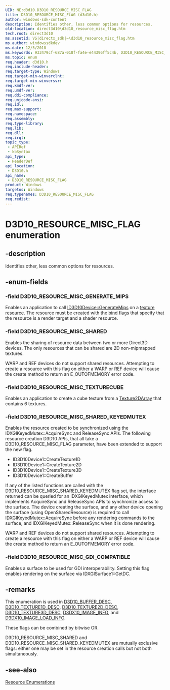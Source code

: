```yaml
---
UID: NE:d3d10.D3D10_RESOURCE_MISC_FLAG
title: D3D10_RESOURCE_MISC_FLAG (d3d10.h)
author: windows-sdk-content
description: Identifies other, less common options for resources.
old-location: direct3d10\d3d10_resource_misc_flag.htm
tech.root: direct3d10
ms.assetid: VS|directx_sdk|~\d3d10_resource_misc_flag.htm
ms.author: windowssdkdev
ms.date: 12/5/2018
ms.keywords: 933479cf-687a-018f-fa4e-e44396ff5c4b, D3D10_RESOURCE_MISC_FLAG, D3D10_RESOURCE_MISC_FLAG enumeration [Direct3D 10], D3D10_RESOURCE_MISC_GDI_COMPATIBLE, D3D10_RESOURCE_MISC_GENERATE_MIPS, D3D10_RESOURCE_MISC_SHARED, D3D10_RESOURCE_MISC_SHARED_KEYEDMUTEX, D3D10_RESOURCE_MISC_TEXTURECUBE, d3d10/D3D10_RESOURCE_MISC_FLAG, d3d10/D3D10_RESOURCE_MISC_GDI_COMPATIBLE, d3d10/D3D10_RESOURCE_MISC_GENERATE_MIPS, d3d10/D3D10_RESOURCE_MISC_SHARED, d3d10/D3D10_RESOURCE_MISC_SHARED_KEYEDMUTEX, d3d10/D3D10_RESOURCE_MISC_TEXTURECUBE, direct3d10.d3d10_resource_misc_flag
ms.topic: enum
req.header: d3d10.h
req.include-header: 
req.target-type: Windows
req.target-min-winverclnt: 
req.target-min-winversvr: 
req.kmdf-ver: 
req.umdf-ver: 
req.ddi-compliance: 
req.unicode-ansi: 
req.idl: 
req.max-support: 
req.namespace: 
req.assembly: 
req.type-library: 
req.lib: 
req.dll: 
req.irql: 
topic_type:
 - APIRef
 - kbSyntax
api_type:
 - HeaderDef
api_location:
 - D3D10.h
api_name:
 - D3D10_RESOURCE_MISC_FLAG
product: Windows
targetos: Windows
req.typenames: D3D10_RESOURCE_MISC_FLAG
req.redist: 
---
```


# D3D10_RESOURCE_MISC_FLAG enumeration


## -description


Identifies other, less common options for resources.


## -enum-fields




### -field D3D10_RESOURCE_MISC_GENERATE_MIPS

Enables an application to call <a href="https://msdn.microsoft.com/en-us/library/Bb173569(v=VS.85).aspx">ID3D10Device::GenerateMips</a> on 
        a <a href="https://msdn.microsoft.com/en-us/library/Bb205133(v=VS.85).aspx">texture resource</a>. The resource must be created 
        with the <a href="https://msdn.microsoft.com/en-us/library/Bb204891(v=VS.85).aspx">bind flags</a> that specify that the resource is a render target and a shader resource.


### -field D3D10_RESOURCE_MISC_SHARED

Enables the sharing of resource data between two or more Direct3D devices. The only resources that can be shared are 2D non-mipmapped textures.

WARP and REF devices do not support shared resources. Attempting to create a resource with this flag on either a WARP or REF device will cause the
        create method to return an E_OUTOFMEMORY error code.


### -field D3D10_RESOURCE_MISC_TEXTURECUBE

Enables an application to create a cube texture from a 
        <a href="https://msdn.microsoft.com/en-us/library/Bb205133(v=VS.85).aspx">Texture2DArray</a> that contains 6 textures.


### -field D3D10_RESOURCE_MISC_SHARED_KEYEDMUTEX

Enables the resource created to be synchronized using the IDXGIKeyedMutex::AcquireSync and ReleaseSync APIs. 
            The following resource creation D3D10 APIs, that all take a D3D10_RESOURCE_MISC_FLAG parameter, have been extended to support the new flag.

<ul>
<li>ID3D10Device1::CreateTexture1D</li>
<li>ID3D10Device1::CreateTexture2D</li>
<li>ID3D10Device1::CreateTexture3D</li>
<li>ID3D10Device1::CreateBuffer</li>
</ul>
If any of the listed functions are called with the D3D10_RESOURCE_MISC_SHARED_KEYEDMUTEX flag set, the interface returned can be 
            queried for an IDXGIKeyedMutex interface, which implements AcquireSync and ReleaseSync APIs to synchronize access to the surface. 
            The device creating the surface, and any other device opening the surface (using OpenSharedResource) is required to 
            call IDXGIKeyedMutex::AcquireSync before any rendering commands to the surface, and IDXGIKeyedMutex::ReleaseSync when it is done rendering.

WARP and REF devices do not support shared resources. Attempting to create a resource with this flag on either a WARP or REF device will cause the
          create method to return an E_OUTOFMEMORY error code.


### -field D3D10_RESOURCE_MISC_GDI_COMPATIBLE

Enables a surface to be used for GDI interoperability.  Setting this flag enables rendering on the surface 
        via IDXGISurface1::GetDC.


## -remarks



This enumeration is used in <a href="https://msdn.microsoft.com/en-us/library/Bb204896(v=VS.85).aspx">D3D10_BUFFER_DESC</a>, <a href="https://msdn.microsoft.com/en-us/library/Bb172479(v=VS.85).aspx">D3D10_TEXTURE1D_DESC</a>, <a href="https://msdn.microsoft.com/en-us/library/Bb172480(v=VS.85).aspx">D3D10_TEXTURE2D_DESC</a>, 
      <a href="https://msdn.microsoft.com/en-us/library/Bb172481(v=VS.85).aspx">D3D10_TEXTURE3D_DESC</a>, <a href="https://msdn.microsoft.com/en-us/library/Bb172695(v=VS.85).aspx">D3DX10_IMAGE_INFO</a>, and <a href="https://msdn.microsoft.com/en-us/library/Bb172696(v=VS.85).aspx">D3DX10_IMAGE_LOAD_INFO</a>.

These flags can be combined by bitwise OR.

D3D10_RESOURCE_MISC_SHARED and D3D10_RESOURCE_MISC_SHARED_KEYEDMUTEX are mutually exclusive flags: 
      either one may be set in the resource creation calls but not both simultaneously.




## -see-also




<a href="https://msdn.microsoft.com/en-us/library/Bb205275(v=VS.85).aspx">Resource Enumerations</a>
 

 

